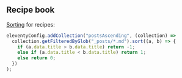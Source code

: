 ## Recipe book

[Sorting](https://github.com/11ty/eleventy/issues/411#issuecomment-463146701) for recipes:

```javascript
eleventyConfig.addCollection("postsAscending", (collection) =>
  collection.getFilteredByGlob("_posts/*.md").sort((a, b) => {
    if (a.data.title > b.data.title) return -1;
    else if (a.data.title < b.data.title) return 1;
    else return 0;
  })
);
```
